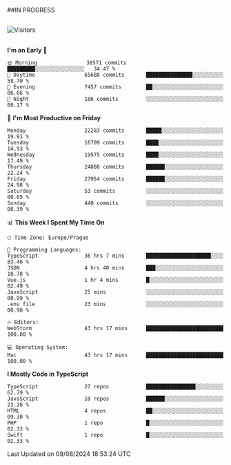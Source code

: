 ##IN PROGRESS
##
![Visitors](https://komarev.com/ghpvc/?username=petrbui&style=for-the-badge&label=Visitors+👀)



##
<!--
[![My GitHub stats](https://github-readme-stats.vercel.app/api?username=petrbui&theme=github_dark)](https://github.com/anuraghazra/github-readme-stats)

[![My wakatime stats](https://github-readme-stats.vercel.app/api/wakatime?username=petrbui&theme=github_dark)](https://github.com/anuraghazra/github-readme-stats)
-->
<!--START_SECTION:waka-->
**I'm an Early 🐤** 

```text
🌞 Morning                38571 commits       █████████░░░░░░░░░░░░░░░░   34.47 % 
🌆 Daytime                65688 commits       ███████████████░░░░░░░░░░   58.70 % 
🌃 Evening                7457 commits        ██░░░░░░░░░░░░░░░░░░░░░░░   06.66 % 
🌙 Night                  186 commits         ░░░░░░░░░░░░░░░░░░░░░░░░░   00.17 % 
```
📅 **I'm Most Productive on Friday** 

```text
Monday                   22283 commits       █████░░░░░░░░░░░░░░░░░░░░   19.91 % 
Tuesday                  16709 commits       ████░░░░░░░░░░░░░░░░░░░░░   14.93 % 
Wednesday                19575 commits       ████░░░░░░░░░░░░░░░░░░░░░   17.49 % 
Thursday                 24888 commits       ██████░░░░░░░░░░░░░░░░░░░   22.24 % 
Friday                   27954 commits       ██████░░░░░░░░░░░░░░░░░░░   24.98 % 
Saturday                 53 commits          ░░░░░░░░░░░░░░░░░░░░░░░░░   00.05 % 
Sunday                   440 commits         ░░░░░░░░░░░░░░░░░░░░░░░░░   00.39 % 
```


📊 **This Week I Spent My Time On** 

```text
🕑︎ Time Zone: Europe/Prague

💬 Programming Languages: 
TypeScript               36 hrs 7 mins       █████████████████████░░░░   83.46 % 
JSON                     4 hrs 40 mins       ███░░░░░░░░░░░░░░░░░░░░░░   10.78 % 
Vue.js                   1 hr 4 mins         █░░░░░░░░░░░░░░░░░░░░░░░░   02.49 % 
JavaScript               25 mins             ░░░░░░░░░░░░░░░░░░░░░░░░░   00.99 % 
.env file                23 mins             ░░░░░░░░░░░░░░░░░░░░░░░░░   00.90 % 

🔥 Editors: 
WebStorm                 43 hrs 17 mins      █████████████████████████   100.00 % 

💻 Operating System: 
Mac                      43 hrs 17 mins      █████████████████████████   100.00 % 
```

**I Mostly Code in TypeScript** 

```text
TypeScript               27 repos            ████████████████░░░░░░░░░   62.79 % 
JavaScript               10 repos            ██████░░░░░░░░░░░░░░░░░░░   23.26 % 
HTML                     4 repos             ██░░░░░░░░░░░░░░░░░░░░░░░   09.30 % 
PHP                      1 repo              █░░░░░░░░░░░░░░░░░░░░░░░░   02.33 % 
Swift                    1 repo              █░░░░░░░░░░░░░░░░░░░░░░░░   02.33 % 
```




 Last Updated on 09/08/2024 18:53:24 UTC
<!--END_SECTION:waka-->
